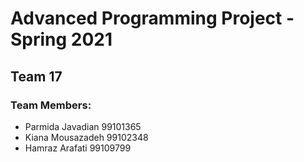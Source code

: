 # Advanced Programming Project - Spring 2021
## Team 17

### Team Members:
- Parmida Javadian 99101365
- Kiana Mousazadeh 99102348
- Hamraz Arafati 99109799
